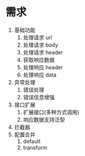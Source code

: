 # 需求

1. 基础功能
   1. 处理请求 url
   2. 处理请求 body
   3. 处理请求 header
   4. 获取响应数据
   5. 处理响应 header
   6. 处理响应 data
2. 异常处理
   1. 错误处理
   2. 错误信息增强
3. 接口扩展
   1. 扩展接口(多种方式调用)
   2. 响应数据支持泛型
4. 拦截器
5. 配置合并
   1. default
   2. transform

